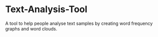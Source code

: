 # Text-Analysis-Tool

A tool to help people analyse text samples by creating word frequency graphs and word clouds.
